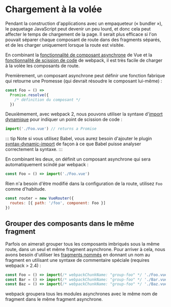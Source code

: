 # Chargement à la volée

Pendant la construction d'applications avec un empaqueteur (« bundler »), le paquetage JavaScript peut devenir un peu lourd, et donc cela peut affecter le temps de chargement de la page. Il serait plus efficace si l'on pouvait séparer chaque composant de route dans des fragments séparés, et de les charger uniquement lorsque la route est visitée.

En combinant la [fonctionnalité de composant asynchrone](https://fr.vuejs.org/v2/guide/components.html#Composants-asynchrones) de Vue et la [fonctionnalité de scission de code](https://webpack.js.org/guides/code-splitting-async/) de webpack, il est très facile de charger à la volée les composants de route.

Premièrement, un composant asynchrone peut définir une fonction fabrique qui retourne une Promesse (qui devrait résoudre le composant lui-même) :

```js
const Foo = () =>
  Promise.resolve({
    /* définition du composant */
  })
```

Deuxièmement, avec webpack 2, nous pouvons utiliser la syntaxe d'[import dynamique](https://github.com/tc39/proposal-dynamic-import) pour indiquer un point de scission de code :

```js
import('./Foo.vue') // returns a Promise
```

::: tip Note
si vous utilisez Babel, vous aurez besoin d'ajouter le plugin [syntax-dynamic-import](http://babeljs.io/docs/plugins/syntax-dynamic-import/) de façon à ce que Babel puisse analyser correctement la syntaxe.
:::

En combinant les deux, on définit un composant asynchrone qui sera automatiquement scindé par webpack :

```js
const Foo = () => import('./Foo.vue')
```

Rien n'a besoin d'être modifié dans la configuration de la route, utilisez `Foo` comme d'habitude.

```js
const router = new VueRouter({
  routes: [{ path: '/foo', component: Foo }]
})
```

## Grouper des composants dans le même fragment

Parfois on aimerait grouper tous les composants imbriqués sous la même route, dans un seul et même fragment asynchrone. Pour arriver à cela, nous avons besoin d'utiliser les [fragments nommés](https://webpack.js.org/api/module-methods/#magic-comments) en donnant un nom au fragment en utilisant une syntaxe de commentaire spéciale (requires webpack > 2.4) :

```js
const Foo = () => import(/* webpackChunkName: "group-foo" */ './Foo.vue')
const Bar = () => import(/* webpackChunkName: "group-foo" */ './Bar.vue')
const Baz = () => import(/* webpackChunkName: "group-foo" */ './Baz.vue')
```

webpack groupera tous les modules asynchrones avec le même nom de fragment dans le même fragment asynchrone.
